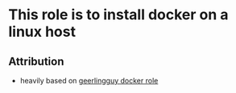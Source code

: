 # This role is to install docker on a linux host

## Attribution

* heavily based on [geerlingguy docker role](https://github.com/geerlingguy/ansible-role-docker)

